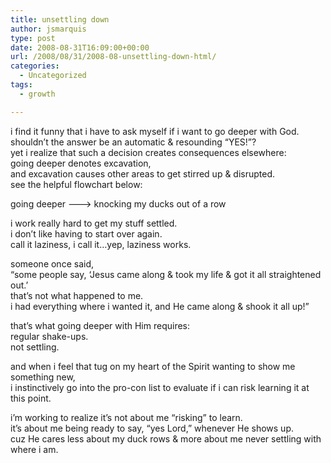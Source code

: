 ```yaml
---
title: unsettling down
author: jsmarquis
type: post
date: 2008-08-31T16:09:00+00:00
url: /2008/08/31/2008-08-unsettling-down-html/
categories:
  - Uncategorized
tags:
  - growth

---
```

i find it funny that i have to ask myself if i want to go deeper with God.  
shouldn&#8217;t the answer be an automatic & resounding &#8220;YES!&#8221;?  
yet i realize that such a decision creates consequences elsewhere:  
going deeper denotes excavation,  
and excavation causes other areas to get stirred up & disrupted.  
see the helpful flowchart below:

going deeper &#8212;&#8212;&#8212;> knocking my ducks out of a row

i work really hard to get my stuff settled.  
i don&#8217;t like having to start over again.  
call it laziness, i call it&#8230;yep, laziness works.

someone once said,  
&#8220;some people say, &#8216;Jesus came along & took my life & got it all straightened out.&#8217;  
that&#8217;s not what happened to me.  
i had everything where i wanted it, and He came along & shook it all up!&#8221;

that&#8217;s what going deeper with Him requires:  
regular shake-ups.  
not settling.

and when i feel that tug on my heart of the Spirit wanting to show me something new,  
i instinctively go into the pro-con list to evaluate if i can risk learning it at this point.

i&#8217;m working to realize it&#8217;s not about me &#8220;risking&#8221; to learn.  
it&#8217;s about me being ready to say, &#8220;yes Lord,&#8221; whenever He shows up.  
cuz He cares less about my duck rows & more about me never settling with where i am.